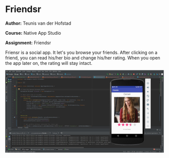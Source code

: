 # Friendsr

**Author:** Teunis van der Hofstad 

**Course:** Native App Studio

**Assignment:** Friendsr

Friensr is a social app. It let's you browse your friends. After clicking on a friend, you can read his/her bio and change his/her rating. When you open the app later on, the rating will stay intact.

![Alt text](https://github.com/teunisvdh/Friendsr/blob/master/doc/KnipselFriendsr.JPG)
